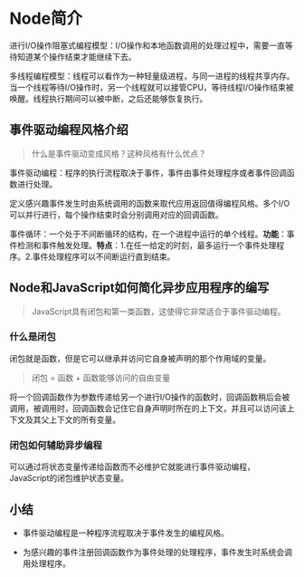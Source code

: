 # Node简介

进行I/O操作阻塞式编程模型：I/O操作和本地函数调用的处理过程中，需要一直等待知道某个操作结束才能继续下去。

多线程编程模型：线程可以看作为一种轻量级进程，与同一进程的线程共享内存。当一个线程等待I/O操作时，另一个线程就可以接管CPU，等待线程I/O操作结束被唤醒。线程执行期间可以被中断，之后还能够恢复执行。

## 事件驱动编程风格介绍

>什么是事件驱动变成风格？这种风格有什么优点？

事件驱动编程：程序的执行流程取决于事件，事件由事件处理程序或者事件回调函数进行处理。

定义感兴趣事件发生时由系统调用的函数来取代应用返回值得编程风格。多个I/O可以并行进行，每个操作结束时会分别调用对应的回调函数。

事件循环：一个处于不间断循环的结构，在一个进程中运行的单个线程。**功能**：事件检测和事件触发处理。**特点**：1.在任一给定的时刻，最多运行一个事件处理程序。2.事件处理程序可以不间断运行直到结束。

## Node和JavaScript如何简化异步应用程序的编写

> JavaScript具有闭包和第一类函数，这使得它非常适合于事件驱动编程。

### 什么是闭包

闭包就是函数，但是它可以继承并访问它自身被声明的那个作用域的变量。

> 闭包 = 函数 + 函数能够访问的自由变量

将一个回调函数作为参数传递给另一个进行I/O操作的函数时，回调函数稍后会被调用，被调用时，回调函数会记住它自身声明时所在的上下文，并且可以访问该上下文及其父上下文的所有变量。

### 闭包如何辅助异步编程

可以通过将状态变量传递给函数而不必维护它就能进行事件驱动编程，JavaScript的闭包维护状态变量。

## 小结

+ 事件驱动编程是一种程序流程取决于事件发生的编程风格。

+ 为感兴趣的事件注册回调函数作为事件处理的处理程序，事件发生时系统会调用处理程序。